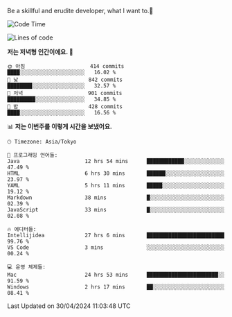 Be a skillful and erudite developer, what I want to.👶

<!--START_SECTION:waka-->
![Code Time](http://img.shields.io/badge/Code%20Time-754%20hrs%2040%20mins-blue)

![Lines of code](https://img.shields.io/badge/%EC%A0%80%EB%8A%94%20%EC%97%AC%ED%83%9C%EA%B9%8C%EC%A7%80%20-1.7%20million%20%EC%A4%84%EC%9D%98%20%EC%BD%94%EB%93%9C%EB%A5%BC%20%EC%9E%91%EC%84%B1%ED%96%88%EC%96%B4%EC%9A%94.-blue)

**저는 저녁형 인간이에요. 🦉** 

```text
🌞 아침                     414 commits         ████░░░░░░░░░░░░░░░░░░░░░   16.02 % 
🌆 낮　                     842 commits         ████████░░░░░░░░░░░░░░░░░   32.57 % 
🌃 저녁                     901 commits         █████████░░░░░░░░░░░░░░░░   34.85 % 
🌙 밤　                     428 commits         ████░░░░░░░░░░░░░░░░░░░░░   16.56 % 
```


📊 **저는 이번주를 이렇게 시간을 보냈어요.** 

```text
🕑︎ Timezone: Asia/Tokyo

💬 프로그래밍 언어들: 
Java                     12 hrs 54 mins      ████████████░░░░░░░░░░░░░   47.49 % 
HTML                     6 hrs 30 mins       ██████░░░░░░░░░░░░░░░░░░░   23.97 % 
YAML                     5 hrs 11 mins       █████░░░░░░░░░░░░░░░░░░░░   19.12 % 
Markdown                 38 mins             █░░░░░░░░░░░░░░░░░░░░░░░░   02.39 % 
JavaScript               33 mins             █░░░░░░░░░░░░░░░░░░░░░░░░   02.08 % 

🔥 에디터들: 
Intellijidea             27 hrs 6 mins       █████████████████████████   99.76 % 
VS Code                  3 mins              ░░░░░░░░░░░░░░░░░░░░░░░░░   00.24 % 

💻 운영 체제들: 
Mac                      24 hrs 53 mins      ███████████████████████░░   91.59 % 
Windows                  2 hrs 17 mins       ██░░░░░░░░░░░░░░░░░░░░░░░   08.41 % 
```


 Last Updated on 30/04/2024 11:03:48 UTC
<!--END_SECTION:waka-->

